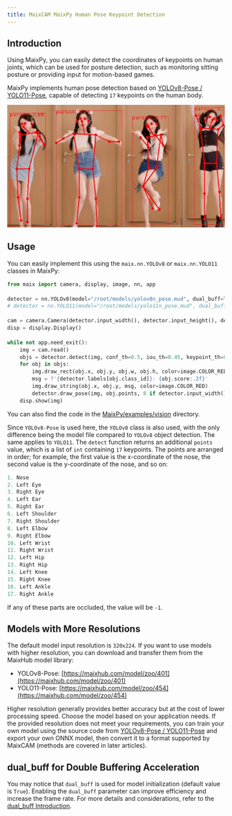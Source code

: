 ```yaml
---
title: MaixCAM MaixPy Human Pose Keypoint Detection
---
```


## Introduction

Using MaixPy, you can easily detect the coordinates of keypoints on human joints, which can be used for posture detection, such as monitoring sitting posture or providing input for motion-based games.

MaixPy implements human pose detection based on [YOLOv8-Pose / YOLO11-Pose](https://github.com/ultralytics/ultralytics), capable of detecting `17` keypoints on the human body.

![](../../assets/body_keypoints.jpg)

## Usage

You can easily implement this using the `maix.nn.YOLOv8` or `maix.nn.YOLO11` classes in MaixPy:

```python
from maix import camera, display, image, nn, app

detector = nn.YOLOv8(model="/root/models/yolov8n_pose.mud", dual_buff=True)
# detector = nn.YOLO11(model="/root/models/yolo11n_pose.mud", dual_buff=True)

cam = camera.Camera(detector.input_width(), detector.input_height(), detector.input_format())
disp = display.Display()

while not app.need_exit():
    img = cam.read()
    objs = detector.detect(img, conf_th=0.5, iou_th=0.45, keypoint_th=0.5)
    for obj in objs:
        img.draw_rect(obj.x, obj.y, obj.w, obj.h, color=image.COLOR_RED)
        msg = f'{detector.labels[obj.class_id]}: {obj.score:.2f}'
        img.draw_string(obj.x, obj.y, msg, color=image.COLOR_RED)
        detector.draw_pose(img, obj.points, 8 if detector.input_width() > 480 else 4, image.COLOR_RED)
    disp.show(img)
```

You can also find the code in the [MaixPy/examples/vision](https://github.com/sipeed/MaixPy/tree/main/examples/vision/ai_vision) directory.

Since `YOLOv8-Pose` is used here, the `YOLOv8` class is also used, with the only difference being the model file compared to `YOLOv8` object detection. The same applies to `YOLO11`. The `detect` function returns an additional `points` value, which is a list of `int` containing `17` keypoints. The points are arranged in order; for example, the first value is the x-coordinate of the nose, the second value is the y-coordinate of the nose, and so on:

```python
1. Nose
2. Left Eye
3. Right Eye
4. Left Ear
5. Right Ear
6. Left Shoulder
7. Right Shoulder
8. Left Elbow
9. Right Elbow
10. Left Wrist
11. Right Wrist
12. Left Hip
13. Right Hip
14. Left Knee
15. Right Knee
16. Left Ankle
17. Right Ankle
```

If any of these parts are occluded, the value will be `-1`.

## Models with More Resolutions

The default model input resolution is `320x224`. If you want to use models with higher resolution, you can download and transfer them from the MaixHub model library:
* YOLOv8-Pose: [https://maixhub.com/model/zoo/401](https://maixhub.com/model/zoo/401)
* YOLO11-Pose: [https://maixhub.com/model/zoo/454](https://maixhub.com/model/zoo/454)

Higher resolution generally provides better accuracy but at the cost of lower processing speed. Choose the model based on your application needs. If the provided resolution does not meet your requirements, you can train your own model using the source code from [YOLOv8-Pose / YOLO11-Pose](https://github.com/ultralytics/ultralytics) and export your own ONNX model, then convert it to a format supported by MaixCAM (methods are covered in later articles).

## dual_buff for Double Buffering Acceleration

You may notice that `dual_buff` is used for model initialization (default value is `True`). Enabling the `dual_buff` parameter can improve efficiency and increase the frame rate. For more details and considerations, refer to the [dual_buff Introduction](./dual_buff.md).
